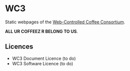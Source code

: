 ﻿# WC3

Static webpages of the [Web-Controlled Coffee Consortium](http://cstrobbe.github.io/WC3/).

**ALL UR COFFEEZ R BELONG TO US**.

## Licences 

* WC3 Document Licence (to do)
* WC3 Software Licence (to do)

